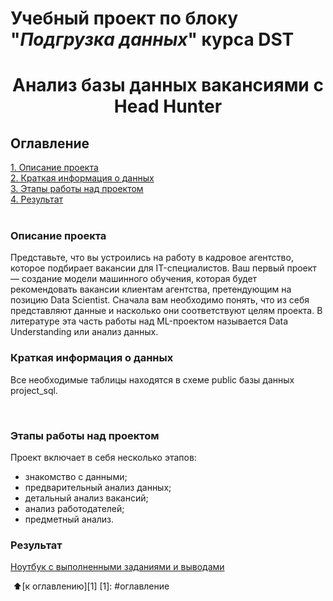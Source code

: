 # Учебный проект по блоку "_Подгрузка данных_" курса DST 
# <center>Анализ базы данных вакансиями c Head Hunter
## Оглавление
[1. Описание проекта](#описание-проекта)  
[2. Краткая информация о данных](#краткая-информация-о-данных)  
[3. Этапы работы над проектом](#этапы-работы-над-проектом)  
[4. Результат](#результат)    
​
### Описание проекта    
Представьте, что вы устроились на работу в кадровое агентство, которое подбирает вакансии для IT-специалистов. 
Ваш первый проект — создание модели машинного обучения, которая будет рекомендовать вакансии клиентам агентства, претендующим на позицию Data Scientist. 
Сначала вам необходимо понять, что из себя представляют данные и насколько они соответствуют целям проекта. 
В литературе эта часть работы над ML-проектом называется Data Understanding или анализ данных.


### Краткая информация о данных
Все необходимые таблицы находятся в схеме public базы данных project_sql.

​
### Этапы работы над проектом  

Проект включает в себя несколько этапов:
* знакомство с данными;
* предварительный анализ данных;
* детальный анализ вакансий;
* анализ работодателей;
* предметный анализ.


### Результат
[Ноутбук с выполненными заданиями и выводами](https://github.com/IgorekFromRU/HeadHunter-Analyze-vacancies/Project2_HH.ipynb)

​
:arrow_up:[к оглавлению][1]
[1]: #оглавление
